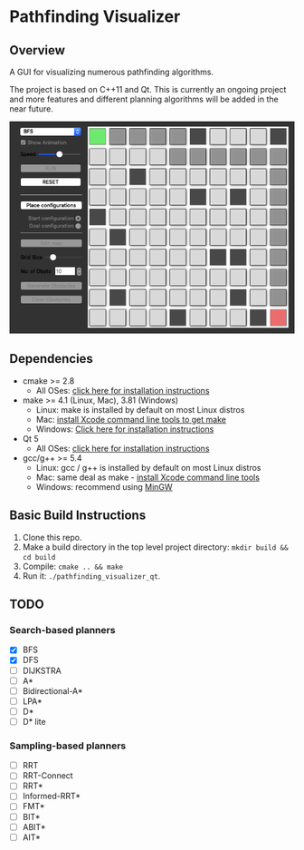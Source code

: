 # Pathfinding Visualizer

## Overview

A GUI for visualizing numerous pathfinding algorithms.

The project is based on C++11 and Qt. This is currently an ongoing project and more features and different planning algorithms will be added in the near future.

![](figures/img0.png)

## Dependencies

* cmake >= 2.8
  * All OSes: [click here for installation instructions](https://cmake.org/install/)
* make >= 4.1 (Linux, Mac), 3.81 (Windows)
  * Linux: make is installed by default on most Linux distros
  * Mac: [install Xcode command line tools to get make](https://developer.apple.com/xcode/features/)
  * Windows: [Click here for installation instructions](http://gnuwin32.sourceforge.net/packages/make.htm)
* Qt 5
  * All OSes: [click here for installation instructions](https://www.qt.io/download-open-source)
* gcc/g++ >= 5.4
  * Linux: gcc / g++ is installed by default on most Linux distros
  * Mac: same deal as make - [install Xcode command line tools](https://developer.apple.com/xcode/features/)
  * Windows: recommend using [MinGW](http://www.mingw.org/)

## Basic Build Instructions

1. Clone this repo.
2. Make a build directory in the top level project directory: `mkdir build && cd build`
3. Compile: `cmake .. && make`
4. Run it: `./pathfinding_visualizer_qt`.

## TODO

### Search-based planners
- [x] BFS
- [x] DFS
- [ ] DIJKSTRA
- [ ] A*
- [ ] Bidirectional-A*
- [ ] LPA*
- [ ] D*
- [ ] D* lite

### Sampling-based planners
- [ ] RRT
- [ ] RRT-Connect
- [ ] RRT*
- [ ] Informed-RRT*
- [ ] FMT*
- [ ] BIT*
- [ ] ABIT*
- [ ] AIT*
